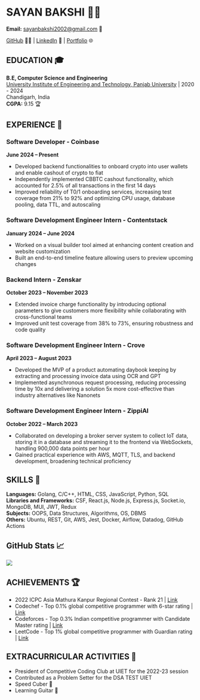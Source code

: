 # SAYAN BAKSHI 👨‍💻
**Email:** sayanbakshi2002@gmail.com 📧

[GitHub](https://github.com/banjobyster) 👨‍💼 | [LinkedIn](https://www.linkedin.com/in/sayan-bakshi-103546204/) 💼 | [Portfolio](https://banjobyster.github.io/) 🌐

## EDUCATION 🎓
**B.E, Computer Science and Engineering**  
[University Institute of Engineering and Technology, Panjab University](https://www.uiet.puchd.ac.in/) | 2020 - 2024  
Chandigarh, India  
**CGPA:** 9.15 🏆

## EXPERIENCE 💼
### Software Developer - Coinbase  
**June 2024 – Present**  
- Developed backend functionalities to onboard crypto into user wallets and enable cashout of crypto to fiat  
- Independently implemented CBBTC cashout functionality, which accounted for 2.5% of all transactions in the first 14 days  
- Improved reliability of T0/1 onboarding services, increasing test coverage from 21% to 92% and optimizing CPU usage, database pooling, data TTL, and autoscaling  

### Software Development Engineer Intern - Contentstack  
**January 2024 – June 2024**  
- Worked on a visual builder tool aimed at enhancing content creation and website customization  
- Built an end-to-end timeline feature allowing users to preview upcoming changes  

### Backend Intern - Zenskar  
**October 2023 – November 2023**  
- Extended invoice charge functionality by introducing optional parameters to give customers more flexibility while collaborating with cross-functional teams  
- Improved unit test coverage from 38% to 73%, ensuring robustness and code quality  

### Software Development Engineer Intern - Crove  
**April 2023 – August 2023**  
- Developed the MVP of a product automating daybook keeping by extracting and processing invoice data using OCR and GPT  
- Implemented asynchronous request processing, reducing processing time by 10x and delivering a solution 5x more cost-effective than industry alternatives like Nanonets  

### Software Development Engineer Intern - ZippiAI  
**October 2022 – March 2023**  
- Collaborated on developing a broker server system to collect IoT data, storing it in a database and streaming it to the frontend via WebSockets, handling 900,000 data points per hour  
- Gained practical experience with AWS, MQTT, TLS, and backend development, broadening technical proficiency  

## SKILLS 🚀
**Languages:** Golang, C/C++, HTML, CSS, JavaScript, Python, SQL  
**Libraries and Frameworks:** CSF, React.js, Node.js, Express.js, Socket.io, MongoDB, MUI, JWT, Redux  
**Subjects:** OOPS, Data Structures, Algorithms, OS, DBMS  
**Others:** Ubuntu, REST, Git, AWS, Jest, Docker, Airflow, Datadog, GitHub Actions  


## GitHub Stats &#x1f4c8;
<a href="https://github.com/banjobyster">
  <img align="center" src="https://github-readme-stats.vercel.app/api/top-langs/?username=banjobyster&hide=java,html,tex&title_color=ffffff&text_color=c9cacc&icon_color=2bbc8a&bg_color=1d1f21&langs_count=3" />
</a>

## ACHIEVEMENTS 🏆
- 2022 ICPC Asia Mathura Kanpur Regional Contest - Rank 21 | [Link](https://icpc.global/ICPCID/16B5RYB5D7Q5)
- Codechef - Top 0.1% global competitive programmer with 6-star rating | [Link](https://www.codechef.com/users/banjobyster1)
- Codeforces - Top 0.3% Indian competitive programmer with Candidate Master rating | [Link](https://codeforces.com/profile/banjobyster)
- LeetCode - Top 1% global competitive programmer with Guardian rating | [Link](https://leetcode.com/banjobyster/)

## EXTRACURRICULAR ACTIVITIES 🎯
- President of Competitive Coding Club at UIET for the 2022-23 session
- Contributed as a Problem Setter for the DSA TEST UIET
- Speed Cuber 🧊
- Learning Guitar 🎸

